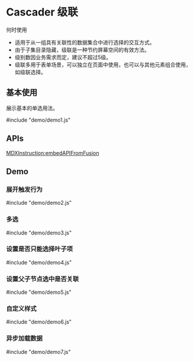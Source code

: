 # Cascader 级联


何时使用

* 适用于从一组具有关联性的数据集合中进行选择的交互方式。
* 由于子集目录隐藏，级联是一种节约屏幕空间的有效方法。
* 级别数因业务需求而定，建议不超过5级。
* 级联多用于表单场景，可以独立在页面中使用，也可以与其他元素组合使用，如级联选择。


## 基本使用

展示基本的单选用法。

#include "demo/demo1.js"

## APIs

[MDXInstruction:embedAPIFromFusion](https://github.com/alibaba-fusion/next/blob/master/docs/cascader/index.md)

## Demo

### 展开触发行为

#include "demo/demo2.js"

### 多选

#include "demo/demo3.js"

### 设置是否只能选择叶子项

#include "demo/demo4.js"

### 设置父子节点选中是否关联

#include "demo/demo5.js"

### 自定义样式

#include "demo/demo6.js"

### 异步加载数据

#include "demo/demo7.js"
